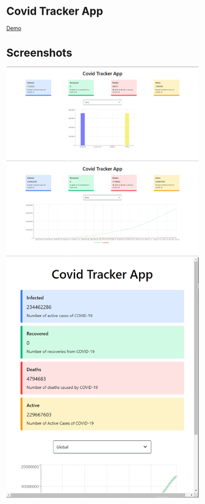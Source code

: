 # Covid Tracker App

[Demo](https://ersincakmak-covid-tracker.netlify.app/)

# Screenshots

![1](screenshots/1.png)
![2](screenshots/2.png)
![3](screenshots/3.png)

